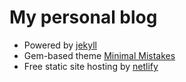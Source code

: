 # My personal blog

- Powered by [jekyll]
- Gem-based theme [Minimal Mistakes]
- Free static site hosting by [netlify]

[jekyll]: https://jekyllrb.com/
[Minimal Mistakes]: https://github.com/mmistakes/minimal-mistakes/
[netlify]: https://netlify.com
